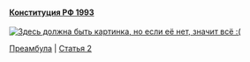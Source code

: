 #### [Конституция РФ 1993](https://lalawland.github.io/eurasia/russia/const)

[![Здесь должна быть картинка, но если её нет, значит всё :(](https://sun9-east.userapi.com/sun9-35/s/v1/ig2/ypaE_zMeCn6K_TtTSF6khD5YTEa0pAGA6SbDz1y0zeVgNoGs_QE4_2qnS9f1RagKozc581s1QBhI38BTzVVZ5WTo.jpg?size=1280x720&quality=95&type=album)](https://sun9-east.userapi.com/sun9-35/s/v1/ig2/ypaE_zMeCn6K_TtTSF6khD5YTEa0pAGA6SbDz1y0zeVgNoGs_QE4_2qnS9f1RagKozc581s1QBhI38BTzVVZ5WTo.jpg?size=1280x720&quality=95&type=album)

[Преамбула](https://lalawland.github.io/eurasia/russia/const/pre) | [Статья 2](https://lalawland.github.io/eurasia/russia/const/art2)
